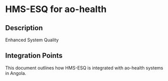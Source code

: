 # HMS-ESQ for ao-health

## Description

Enhanced System Quality

## Integration Points

This document outlines how HMS-ESQ is integrated with ao-health systems in Angola.
